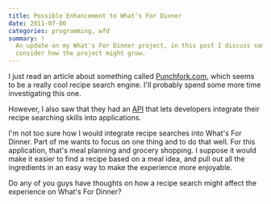 ```yaml
---
title: Possible Enhancement to What's For Dinner
date: 2011-07-06
categories: programming, wfd
summary: !
  An update on my What's For Dinner project, in this post I discuss some possible directions as I
  consider how the project might grow.
---
```


I just read an article about something called [Punchfork.com](http://punchfork.com/), which seems to be a really cool recipe search engine. I'll probably spend some more time investigating this one.

However, I also saw that they had an [API](http://punchfork.com/api) that lets developers integrate their recipe searching skills into applications.

I'm not too sure how I would integrate recipe searches into What's For Dinner. Part of me wants to focus on one thing and to do that well. For this application, that's meal planning and grocery shopping. I suppose it would make it easier to find a recipe based on a meal idea, and pull out all the ingredients in an easy way to make the experience more enjoyable.

Do any of you guys have thoughts on how a recipe search might affect the experience on What's For Dinner?
